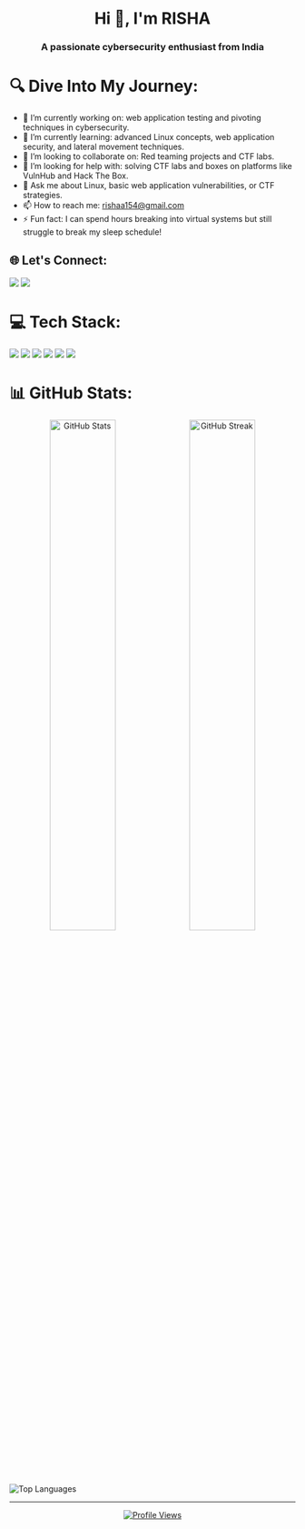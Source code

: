 <h1 align="center">Hi 👋, I'm RISHA</h1>
<h3 align="center">A passionate cybersecurity enthusiast from India</h3>

# 🔍 Dive Into My Journey:
<ul>
  <li>🔭 I’m currently working on: web application testing and pivoting techniques in cybersecurity.</li>
  <li>🌱 I’m currently learning: advanced Linux concepts, web application security, and lateral movement techniques.</li>
  <li>👯 I’m looking to collaborate on: Red teaming projects and CTF labs.</li>
  <li>🤝 I’m looking for help with: solving CTF labs and boxes on platforms like VulnHub and Hack The Box.</li>
  <li>💬 Ask me about Linux, basic web application vulnerabilities, or CTF strategies.</li>
  <li>📫 How to reach me: <a href="mailto:rishaa154@gmail.com">rishaa154@gmail.com</a></li>
  <li>⚡ Fun fact: I can spend hours breaking into virtual systems but still struggle to break my sleep schedule!</li>
</ul>

## 🌐 Let's Connect:
<div align="left">
  <a href="https://instagram.com/oops_hacked_it" target="_blank"><img src="https://img.shields.io/badge/Instagram-%23E4405F.svg?style=for-the-badge&logo=Instagram&logoColor=white"></a>
  <a href="https://linkedin.com/in/risha-batra" target="_blank"><img src="https://img.shields.io/badge/LinkedIn-%230077B5.svg?style=for-the-badge&logo=linkedin&logoColor=white"></a>
</div>

# 💻 Tech Stack:
<div align="left">
  <img src="https://img.shields.io/badge/c-%2300599C.svg?style=for-the-badge&logo=c&logoColor=white" />
  <img src="https://img.shields.io/badge/c++-%2300599C.svg?style=for-the-badge&logo=c%2B%2B&logoColor=white" />
  <img src="https://img.shields.io/badge/bash_script-%23121011.svg?style=for-the-badge&logo=gnu-bash&logoColor=white" />
  <img src="https://img.shields.io/badge/python-3670A0?style=for-the-badge&logo=python&logoColor=ffdd54" />
  <img src="https://img.shields.io/badge/Oracle-F80000?style=for-the-badge&logo=oracle&logoColor=white" />
  <img src="https://img.shields.io/badge/Linux-FCC624?style=for-the-badge&logo=linux&logoColor=black" />
</div>

# 📊 GitHub Stats:
<div align="center">
  <img src="https://github-readme-stats.vercel.app/api?username=rishabatra1802&theme=dark&hide_border=false&include_all_commits=false&count_private=false" alt="GitHub Stats" width="48%" />
  <img src="https://github-readme-streak-stats.herokuapp.com/?user=rishabatra1802&theme=dark&hide_border=false" alt="GitHub Streak" width="48%" />
</div>
<div align="centre">
  <img src="https://github-readme-stats.vercel.app/api/top-langs/?username=rishabatra1802&theme=dark&hide_border=false&include_all_commits=false&count_private=false&layout=compact" alt="Top Languages" />
</div>

---
<p align="center">
  <a href="https://visitcount.itsvg.in">
    <img src="https://visitcount.itsvg.in/api?id=rishabatra1802&icon=0&color=0" alt="Profile Views">
  </a>
</p>

<!-- Proudly created with GPRM ( https://gprm.itsvg.in ) -->
